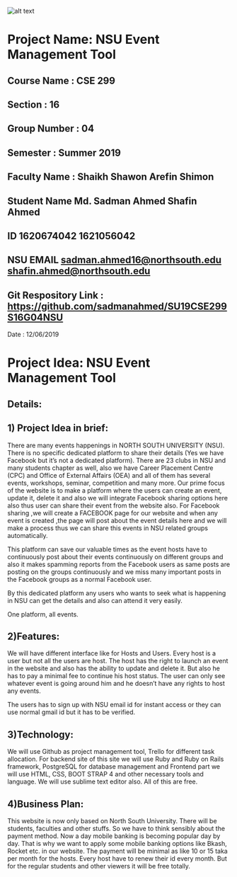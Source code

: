 ![alt text][logo]

[logo]:https://github.com/sadmanahmed/SU19CSE299S16G04NSU/blob/master/GROUP%2004/nsu.png


# Project Name:  NSU Event Management Tool

## Course Name : CSE 299
## Section : 16
## Group Number : 04
## Semester : Summer 2019
## Faculty Name : Shaikh Shawon Arefin Shimon

## Student Name Md. Sadman Ahmed Shafin Ahmed    
## ID     		1620674042  1621056042
## NSU EMAIL    sadman.ahmed16@northsouth.edu shafin.ahmed@northsouth.edu
  
  

## Git Respository Link : https://github.com/sadmanahmed/SU19CSE299S16G04NSU


Date  : 12/06/2019

# Project Idea: NSU Event Management Tool
## Details:

## 1) Project Idea in brief:

There are many events happenings in NORTH SOUTH UNIVERSITY (NSU). There is no specific dedicated platform to share their details (Yes we have Facebook but it’s not a dedicated platform). There are 23 clubs in NSU and many students chapter as well, also we have Career Placement Centre (CPC) and Office of External Affairs (OEA) and all of them has several events, workshops, seminar, competition and many more. Our prime focus of the website is to make a platform where the users can create an event, update it, delete it and also we will integrate Facebook sharing options here also thus user can share their event from the website also. For Facebook sharing ,we will create a FACEBOOK page for our website and when any event is created ,the page will post about the event details here and we will make a process thus we can share this events in NSU related groups automatically.

This platform can save our valuable times as the event hosts have to continuously post about their events continuously on different groups and also it makes spamming reports from the Facebook users as same posts are posting on the groups continuously and we miss many important posts in the Facebook groups as a normal Facebook user.

By this dedicated platform any users who wants to seek what is happening in NSU can get the details and also can attend it very easily.

One platform, all events.


## 2)Features:

We will have different interface like for Hosts and Users. Every host is a user but not all the users are host. The host has the right to launch an event in the website and also has the ability to update and delete it. But also he has to pay a minimal fee to continue his host status.
The user can only see whatever event is going around him and he doesn’t have any rights to host any events.

The users has to sign up with NSU email id for instant access or they can use normal gmail id but it has to be verified.

## 3)Technology:

We will use Github as project management tool, Trello for different task allocation.
For backend site of this site we will use Ruby and Ruby on Rails framework, PostgreSQL for database management and Frontend part we will use HTML, CSS, BOOT STRAP 4 and other necessary tools and language. We will use sublime text editor also. All of this are free.


## 4)Business Plan:

This website is now only based on North South University. There will be students, faculties and other stuffs. So we have to think sensibly about the payment method.
Now a day mobile banking is becoming popular day by day. That is why we want to apply some mobile banking options like Bkash, Rocket etc. in our website. The payment will be minimal as like 10 or 15 taka per month for the hosts. Every host have to renew their id every month. But for the regular students and other viewers it will be free totally.
